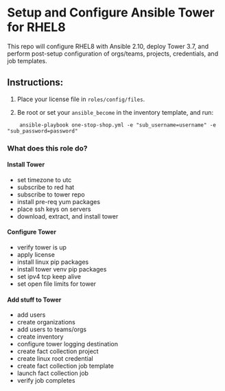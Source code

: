 # Setup and Configure Ansible Tower for RHEL8

This repo will configure RHEL8 with Ansible 2.10, deploy Tower 3.7, and perform post-setup configuration of orgs/teams, projects, credentials, and job templates.

## Instructions:

1. Place your license file in `roles/config/files`.

2. Be root or set your `ansible_become` in the inventory template, and run:

```
    ansible-playbook one-stop-shop.yml -e "sub_username=username" -e "sub_password=password"
```

### What does this role do?

#### Install Tower
- set timezone to utc
- subscribe to red hat
- subscribe to tower repo
- install pre-req yum packages
- place ssh keys on servers
- download, extract, and install tower

#### Configure Tower
- verify tower is up
- apply license
- install linux pip packages
- install tower venv pip packages
- set ipv4 tcp keep alive
- set open file limits for tower

#### Add stuff to Tower
- add users
- create organizations
- add users to teams/orgs
- create inventory
- configure tower logging destination
- create fact collection project
- create linux root credential
- create fact collection job template
- launch fact collection job
- verify job completes
